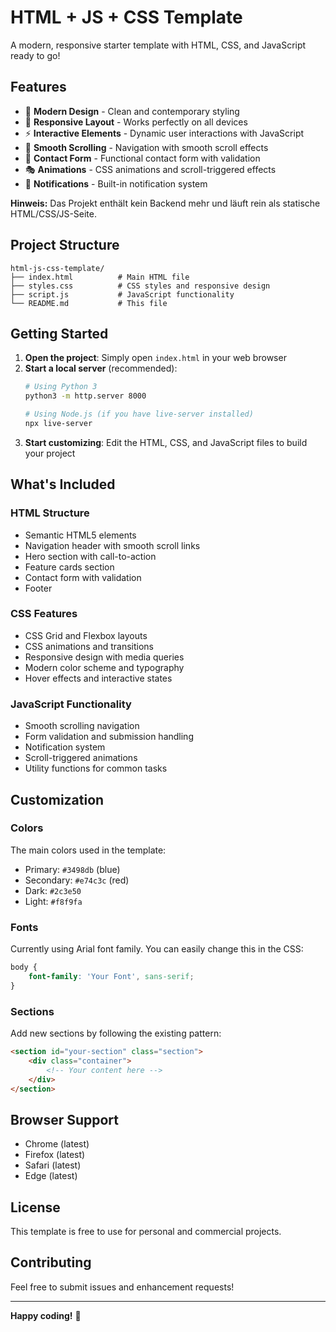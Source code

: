 # HTML + JS + CSS Template

A modern, responsive starter template with HTML, CSS, and JavaScript ready to go!

## Features

- 🎨 **Modern Design** - Clean and contemporary styling
- 📱 **Responsive Layout** - Works perfectly on all devices
- ⚡ **Interactive Elements** - Dynamic user interactions with JavaScript
- 🎯 **Smooth Scrolling** - Navigation with smooth scroll effects
- 📝 **Contact Form** - Functional contact form with validation
- 🎭 **Animations** - CSS animations and scroll-triggered effects
- 🔔 **Notifications** - Built-in notification system

**Hinweis:** Das Projekt enthält kein Backend mehr und läuft rein als statische HTML/CSS/JS-Seite.

## Project Structure

```
html-js-css-template/
├── index.html          # Main HTML file
├── styles.css          # CSS styles and responsive design
├── script.js           # JavaScript functionality
└── README.md           # This file
```

## Getting Started

1. **Open the project**: Simply open `index.html` in your web browser
2. **Start a local server** (recommended): 
   ```bash
   # Using Python 3
   python3 -m http.server 8000
   
   # Using Node.js (if you have live-server installed)
   npx live-server
   ```
3. **Start customizing**: Edit the HTML, CSS, and JavaScript files to build your project

## What's Included

### HTML Structure
- Semantic HTML5 elements
- Navigation header with smooth scroll links
- Hero section with call-to-action
- Feature cards section
- Contact form with validation
- Footer

### CSS Features
- CSS Grid and Flexbox layouts
- CSS animations and transitions
- Responsive design with media queries
- Modern color scheme and typography
- Hover effects and interactive states

### JavaScript Functionality
- Smooth scrolling navigation
- Form validation and submission handling
- Notification system
- Scroll-triggered animations
- Utility functions for common tasks

## Customization

### Colors
The main colors used in the template:
- Primary: `#3498db` (blue)
- Secondary: `#e74c3c` (red)
- Dark: `#2c3e50`
- Light: `#f8f9fa`

### Fonts
Currently using Arial font family. You can easily change this in the CSS:
```css
body {
    font-family: 'Your Font', sans-serif;
}
```

### Sections
Add new sections by following the existing pattern:
```html
<section id="your-section" class="section">
    <div class="container">
        <!-- Your content here -->
    </div>
</section>
```

## Browser Support

- Chrome (latest)
- Firefox (latest)
- Safari (latest)
- Edge (latest)

## License

This template is free to use for personal and commercial projects.

## Contributing

Feel free to submit issues and enhancement requests!

---

**Happy coding!** 🚀
